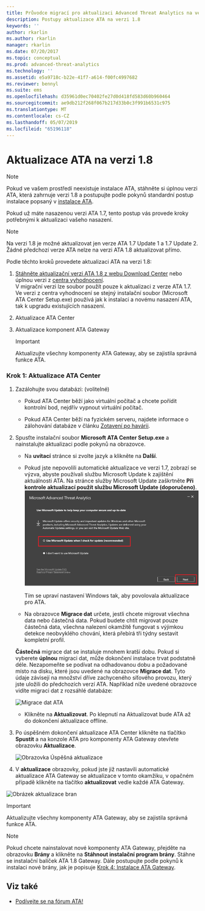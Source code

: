 ```yaml
---
title: Průvodce migrací pro aktualizaci Advanced Threat Analytics na verzi 1.8 | Dokumentace Microsoftu
description: Postupy aktualizace ATA na verzi 1.8
keywords: ''
author: rkarlin
ms.author: rkarlin
manager: rkarlin
ms.date: 07/20/2017
ms.topic: conceptual
ms.prod: advanced-threat-analytics
ms.technology: ''
ms.assetid: e5a9718c-b22e-41f7-a614-f00fc4997682
ms.reviewer: bennyl
ms.suite: ems
ms.openlocfilehash: d35961d0ec70402fe27d0d418fd583d60b960464
ms.sourcegitcommit: ae9db212f268f067b217d33b0c3f991b6531c975
ms.translationtype: MT
ms.contentlocale: cs-CZ
ms.lasthandoff: 05/07/2019
ms.locfileid: "65196118"
---
```

# <a name="updating-ata-to-version-18"></a>Aktualizace ATA na verzi 1.8

> [!NOTE] 
> Pokud ve vašem prostředí neexistuje instalace ATA, stáhněte si úplnou verzi ATA, která zahrnuje verzi 1.8 a postupujte podle pokynů standardní postup instalace popsaný v [instalace ATA](install-ata-step1.md).

Pokud už máte nasazenou verzi ATA 1.7, tento postup vás provede kroky potřebnými k aktualizaci vašeho nasazení.

> [!NOTE] 
>  Na verzi 1.8 je možné aktualizovat jen verze ATA 1.7 Update 1 a 1.7 Update 2. Žádné předchozí verze ATA nelze na verzi ATA 1.8 aktualizovat přímo.

Podle těchto kroků provedete aktualizaci ATA na verzi 1.8:

1.  [Stáhněte aktualizační verzi ATA 1.8 z webu Download Center](https://www.microsoft.com/download/details.aspx?id=55536) nebo úplnou verzi z [centra vyhodnocení](http://www.microsoft.com/evalcenter/evaluate-microsoft-advanced-threat-analytics).<br>
V migrační verzi lze soubor použít pouze k aktualizaci z verze ATA 1.7. Ve verzi z centra vyhodnocení se stejný instalační soubor (Microsoft ATA Center Setup.exe) používá jak k instalaci a novému nasazení ATA, tak k upgradu existujících nasazení.

2.  Aktualizace ATA Center

4.  Aktualizace komponent ATA Gateway

    > [!IMPORTANT]
    > Aktualizujte všechny komponenty ATA Gateway, aby se zajistila správná funkce ATA.

### <a name="step-1-update-the-ata-center"></a>Krok 1: Aktualizace ATA Center

1. Zazálohujte svou databázi: (volitelné)

   -   Pokud ATA Center běží jako virtuální počítač a chcete pořídit kontrolní bod, nejdřív vypnout virtuální počítač.

   -   Pokud ATA Center běží na fyzickém serveru, najdete informace o zálohování databáze v článku [Zotavení po havárii](disaster-recovery.md).

2. Spusťte instalační soubor **Microsoft ATA Center Setup.exe** a nainstalujte aktualizaci podle pokynů na obrazovce.

   - Na **uvítací** stránce si zvolte jazyk a klikněte na **Další**.

   - Pokud jste nepovolili automatické aktualizace ve verzi 1.7, zobrazí se výzva, abyste používali službu Microsoft Update k zajištění aktuálnosti ATA.  Na stránce služby Microsoft Update zaškrtněte **Při kontrole aktualizací použít službu Microsoft Update (doporučeno)**.
     ![Zachovat aktuální obrázek ATA](media/ata_ms_update.png)
     
     Tím se upraví nastavení Windows tak, aby povolovala aktualizace pro ATA. 
    
   - Na obrazovce **Migrace dat** určete, jestli chcete migrovat všechna data nebo částečná data. Pokud budete chtít migrovat pouze částečná data, všechna nalezení okamžitě fungovat s výjimkou detekce neobvyklého chování, která přebírá tři týdny sestavit kompletní profil.  
    
   **Částečná** migrace dat se instaluje mnohem kratší dobu. Pokud si vyberete **úplnou** migraci dat, může dokončení instalace trvat podstatně déle. Nezapomeňte se podívat na odhadovanou dobu a požadované místo na disku, které jsou uvedené na obrazovce **Migrace dat**. Tyto údaje závisejí na množství dříve zachyceného síťového provozu, který jste uložili do předchozích verzí ATA. Například níže uvedené obrazovce vidíte migraci dat z rozsáhlé databáze:
         
   ![Migrace dat ATA](media/migration-data-migration.png)

   -  Klikněte na **Aktualizovat**. Po klepnutí na Aktualizovat bude ATA až do dokončení aktualizace offline.

3. Po úspěšném dokončení aktualizace ATA Center klikněte na tlačítko **Spustit** a na konzole ATA pro komponenty ATA Gateway otevřete obrazovku **Aktualizace**.

   ![Obrazovka Úspěšná aktualizace](media/migration-center-success.png)

4. V **aktualizace** obrazovky, pokud jste již nastavili automatické aktualizace ATA Gateway se aktualizace v tomto okamžiku, v opačném případě klikněte na tlačítko **aktualizovat** vedle každé ATA Gateway.
  
![Obrázek aktualizace bran](media/migration-update-gw.png)

  
> [!IMPORTANT] 
> Aktualizujte všechny komponenty ATA Gateway, aby se zajistila správná funkce ATA.
 
> [!NOTE] 
> Pokud chcete nainstalovat nové komponenty ATA Gateway, přejděte na obrazovku **Brány** a klikněte na **Stáhnout instalační program brány**. Stáhne se instalační balíček ATA 1.8 Gateway. Dále postupujte podle pokynů k instalaci nové brány, jak je popisuje [Krok 4: Instalace ATA Gateway](install-ata-step4.md).


## <a name="see-also"></a>Viz také

- [Podívejte se na fórum ATA!](https://social.technet.microsoft.com/Forums/security/home?forum=mata)
